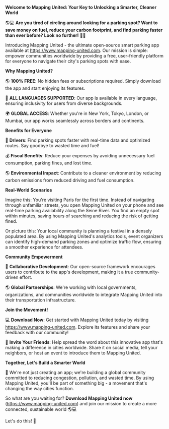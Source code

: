 **Welcome to Mapping United: Your Key to Unlocking a Smarter, Cleaner World**

🌎💻 **Are you tired of circling around looking for a parking spot? Want to save money on fuel, reduce your carbon footprint, and find parking faster than ever before? Look no further!** 🚗💡

Introducing Mapping United - the ultimate open-source smart parking app available at https://www.mapping-united.com. Our mission is simple: empower communities worldwide by providing a free, user-friendly platform for everyone to navigate their city's parking spots with ease.

**Why Mapping United?**

🌎 **100% FREE**: No hidden fees or subscriptions required. Simply download the app and start enjoying its features.

💬 **ALL LANGUAGES SUPPORTED**: Our app is available in every language, ensuring inclusivity for users from diverse backgrounds.

🌍 **GLOBAL ACCESS**: Whether you're in New York, Tokyo, London, or Mumbai, our app works seamlessly across borders and continents.

**Benefits for Everyone**

🚗 **Drivers**: Find parking spots faster with real-time data and optimized routes. Say goodbye to wasted time and fuel!

💰 **Fiscal Benefits**: Reduce your expenses by avoiding unnecessary fuel consumption, parking fines, and lost time.

🌎 **Environmental Impact**: Contribute to a cleaner environment by reducing carbon emissions from reduced driving and fuel consumption.

**Real-World Scenarios**

Imagine this: You're visiting Paris for the first time. Instead of navigating through unfamiliar streets, you open Mapping United on your phone and see real-time parking availability along the Seine River. You find an empty spot within minutes, saving hours of searching and reducing the risk of getting fined.

Or picture this: Your local community is planning a festival in a densely populated area. By using Mapping United's analytics tools, event organizers can identify high-demand parking zones and optimize traffic flow, ensuring a smoother experience for attendees.

**Community Empowerment**

💬 **Collaborative Development**: Our open-source framework encourages users to contribute to the app's development, making it a true community-driven effort.

🌎 **Global Partnerships**: We're working with local governments, organizations, and communities worldwide to integrate Mapping United into their transportation infrastructure.

**Join the Movement!**

💻 **Download Now**: Get started with Mapping United today by visiting https://www.mapping-united.com. Explore its features and share your feedback with our community!

🤝 **Invite Your Friends**: Help spread the word about this innovative app that's making a difference in cities worldwide. Share it on social media, tell your neighbors, or host an event to introduce them to Mapping United.

**Together, Let's Build a Smarter World**

🌟 We're not just creating an app; we're building a global community committed to reducing congestion, pollution, and wasted time. By using Mapping United, you'll be part of something big - a movement that's changing the way cities function.

So what are you waiting for? **Download Mapping United now** (https://www.mapping-united.com) and join our mission to create a more connected, sustainable world 🌎💻

Let's do this! 💪